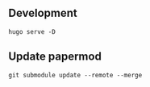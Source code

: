 ## Development

```
hugo serve -D
```

## Update papermod
```
git submodule update --remote --merge
```
